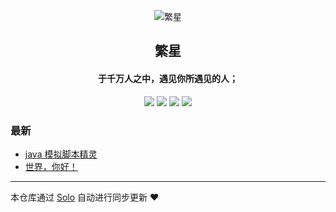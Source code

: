 <p align="center"><img alt="繁星" src="https://static.b3log.org/images/brand/solo-32.png"></p><h2 align="center">
繁星
</h2>

<h4 align="center">于千万人之中，遇见你所遇见的人；</h4>
<p align="center"><a title="繁星" target="_blank" href="https://github.com/fx1156253489/solo-blog"><img src="https://img.shields.io/github/last-commit/fx1156253489/solo-blog.svg?style=flat-square&color=FF9900"></a>
<a title="GitHub repo size in bytes" target="_blank" href="https://github.com/fx1156253489/solo-blog"><img src="https://img.shields.io/github/repo-size/fx1156253489/solo-blog.svg?style=flat-square"></a>
<a title="Solo Version" target="_blank" href="https://github.com/88250/solo/releases"><img src="https://img.shields.io/badge/solo-3.6.7-f1e05a.svg?style=flat-square&color=blueviolet"></a>
<a title="Hits" target="_blank" href="https://github.com/88250/hits"><img src="https://hits.b3log.org/fx1156253489/solo-blog.svg"></a></p>

### 最新

* [java 模拟脚本精灵](https://www.fanxingna.top/articles/2019/12/10/1575946376045.html)
* [世界，你好！](https://www.fanxingna.top/hello-solo)



---

本仓库通过 [Solo](https://github.com/88250/solo) 自动进行同步更新 ❤️ 